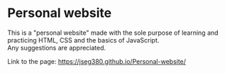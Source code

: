 # Personal website  
  
This is a "personal website" made with the sole purpose of learning and practicing HTML, CSS and the basics of JavaScript.  
Any suggestions are appreciated.


Link to the page: https://jseg380.github.io/Personal-website/

